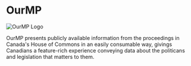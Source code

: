 # OurMP

![OurMP Logo](https://i.ibb.co/YN8m4cZ/Our-MP-Logo-Transparent-small.png)

OurMP presents publicly available information from the proceedings in Canada's House of Commons in an easily consumable way, givings Canadians a feature-rich experience conveying data about the politicans and legislation that matters to them. 
